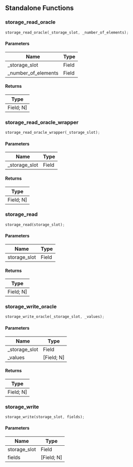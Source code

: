 ## Standalone Functions

### storage_read_oracle

```rust
storage_read_oracle(_storage_slot, _number_of_elements);
```

#### Parameters
| Name | Type |
| --- | --- |
| _storage_slot | Field |
| _number_of_elements | Field |

#### Returns
| Type |
| --- |
| Field; N] |

### storage_read_oracle_wrapper

```rust
storage_read_oracle_wrapper(_storage_slot);
```

#### Parameters
| Name | Type |
| --- | --- |
| _storage_slot | Field |

#### Returns
| Type |
| --- |
| Field; N] |

### storage_read

```rust
storage_read(storage_slot);
```

#### Parameters
| Name | Type |
| --- | --- |
| storage_slot | Field |

#### Returns
| Type |
| --- |
| Field; N] |

### storage_write_oracle

```rust
storage_write_oracle(_storage_slot, _values);
```

#### Parameters
| Name | Type |
| --- | --- |
| _storage_slot | Field |
| _values | [Field; N] |

#### Returns
| Type |
| --- |
| Field; N] |

### storage_write

```rust
storage_write(storage_slot, fields);
```

#### Parameters
| Name | Type |
| --- | --- |
| storage_slot | Field |
| fields | [Field; N] |

